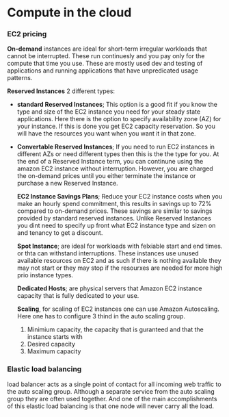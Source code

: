 # Compute in the cloud

### EC2 pricing
__On-demand__ instances are ideal for short-term irregular workloads that cannot
be interrupted. These run continuesly and you pay only for the compute that time
you use. These are mostly used dev and testing of applications and running
applications that have unpredicated usage patterns.

__Reserved Instances__ 2 different types:
- __standard Reserved Instances__; This option is a good fit if you know the
  type and size of the EC2 instance you need for your steady state applications.
  Here there is the option to specify availability zone (AZ) for your instance.
  If this is done you get EC2 capacity reservation. So you will have the
  resources you want when you want it in that zone.
- __Convertable Reserved Instances__; If you need to run EC2 instances in
  different AZs or need different types then this is the the type for you. At
  the end of a Reserved Instance term, you can continune using the amazon EC2
  instance without interruption. However, you are charged the on-demand prices
  until you either terminate the instance or purchase a new Reserved Instance.
  
  
  __EC2 Instance Savings Plans__; Reduce your EC2 instance costs when you make
  an hourly spend commitment, this results in savings up to 72% compared to
  on-demand prices. These savings are similar to savings provided by standard
  reserved instances. Unlike Reserved Instances you dint need to specify up
  front what EC2 instance type and sizen on and tenancy to get a discount.
  
  __Spot Instance__; are ideal for workloads with felxiable start and end times.
  or thta can withstand interruptions. These instances use unused available
  resources on EC2 and as such if there is nothing available they may not start
  or they may stop if the resourxes are needed for more high prio instance
  types.
  
  __Dedicated Hosts__; are physical servers that Amazon EC2 instance capacity
  that is fully dedicated to your use.
  
  __Scaling__, for scaling of EC2 instances one can use Amazon Autoscaling. Here
  one has to configure 3 thind in the auto scaling group.
  1. Minimium capacity, the capacity that is guranteed and that the instance
     starts with
  2. Desired capacity
  3. Maximum capacity

### Elastic load balancing
load balancer acts as a single point of contact for all incoming web traffic to
the auto scaling group. Although a separate service from the auto scaling group
they are often used together. And one of the main accomplishments of this
elastic load balancing is that one node will never carry all the load.
